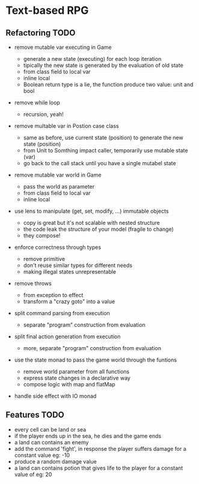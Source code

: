 # Text-based RPG

## Refactoring TODO
- remove mutable var executing in Game
    - generate a new state (executing) for each loop iteration
    - tipically the new state is generated by the evaluation of old state
    - from class field to local var
    - inline local
    - Boolean return type is a lie, the function produce two value: unit and bool
- remove while loop
    - recursion, yeah!
- remove multable var in Postion case class
    - same as before, use current state (position) to generate the new state (position)
    - from Unit to Somthing impact caller, temporarily use mutable state (var)
    - go back to the call stack until you have a single mutabel state
- remove mutable var world in Game
    - pass the world as parameter
    - from class field to local var
    - inline local
- use lens to manipulate (get, set, modify, …) immutable objects
    - copy is great but it's not scalable with nested structure
    - the code leak the structure of your model (fragile to change)
    - they compose!
- enforce correctness through types
    - remove primitive
    - don't reuse similar types for different needs
    - making illegal states unrepresentable
- remove throws
    - from exception to effect
    - transform a "crazy goto" into a value
- split command parsing from execution
    - separate "program" construction from evaluation
- split final action generation from execution
    - more, separate "program" construction from evaluation




- use the state monad to pass the game world through the funtions
    - remove world parameter from all functions
    - express state changes in a declarative way
    - compose logic with map and flatMap
- handle side effect with IO monad

## Features TODO
- every cell can be land or sea
- if the player ends up in the sea, he dies and the game ends
- a land can contains an enemy
- add the command 'fight', in response the player suffers damage for a constant value eg: -10
- produce a random damage value
- a land can contains potion that gives life to the player for a constant value of eg: 20